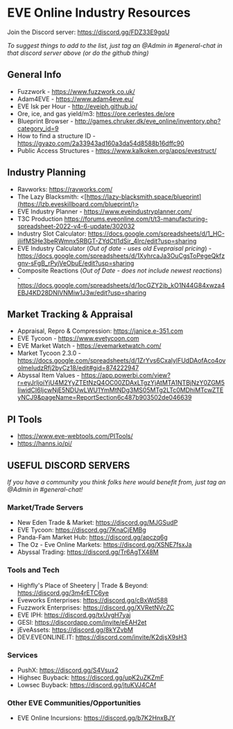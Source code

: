 # EVE Online Industry Resources
Join the Discord server: <https://discord.gg/FDZ33E9gqU>

*To suggest things to add to the list, just tag an @Admin in #general-chat in that discord server above (or do the github thing)*

## General Info
- Fuzzwork - <https://www.fuzzwork.co.uk/>
- Adam4EVE - <https://www.adam4eve.eu/>
- EVE Isk per Hour - <http://eveiph.github.io/>
- Ore, ice, and gas yield/m3: <https://ore.cerlestes.de/ore>
- Blueprint Browser - <http://games.chruker.dk/eve_online/inventory.php?category_id=9>
- How to find a structure ID - <https://gyazo.com/2a33943ad160a3da54d8588b16dffc90>
- Public Access Structures - <https://www.kalkoken.org/apps/evestruct/>

## Industry Planning
- Ravworks: <https://ravworks.com/>
- The Lazy Blacksmith: <[https://lazy-blacksmith.space/blueprint](https://lzb.eveskillboard.com/blueprint/)>
- EVE Industry Planner - <https://www.eveindustryplanner.com/>
- T3C Production <https://forums.eveonline.com/t/t3-manufacturing-spreadsheet-2022-v4-6-update/302032>
- Industry Slot Calculator: <https://docs.google.com/spreadsheets/d/1_HC-jliifMSHe3beRWmnx5RBGT-ZYdCtl1dSir_4Irc/edit?usp=sharing>
- EVE Industry Calculator (*Out of date - uses old Evepraisal pricing*) - <https://docs.google.com/spreadsheets/d/1XyhrcaJa3OuCgsToPegeQkfzgnv-sFgB_rPyjVeObuE/edit?usp=sharing>
- Composite Reactions (*Out of Date - does not include newest reactions*) - <https://docs.google.com/spreadsheets/d/1ocGZY2ib_kO1N44G84xwza4EBJ4KD28DNIVNMiw1J3w/edit?usp=sharing>

## Market Tracking & Appraisal
- Appraisal, Repro & Compression: <https://janice.e-351.com>
- EVE Tycoon - <https://www.evetycoon.com>
- EVE Market Watch - <https://evemarketwatch.com/>
- Market Tycoon 2.3.0 - <https://docs.google.com/spreadsheets/d/1ZrYvs6CxalylFUdDAofAco4ovolmeIudzRfj2byCz18/edit#gid=874222947>
- Abyssal Item Values - <https://app.powerbi.com/view?r=eyJrIjoiYjU4M2YyZTEtNzQ4OC00ZDAxLTgzYjAtMTA1NTBjNzY0ZGM5IiwidCI6IjcwNjE5NDUwLWU1YmMtNDg3MS05MTg2LTc0MDhiMTcwZTEyNCJ9&pageName=ReportSection6c487b903502de046639>

## PI Tools
- <https://www.eve-webtools.com/PITools/>
- <https://hanns.io/pi/>

## USEFUL DISCORD SERVERS
*If you have a community you think folks here would benefit from, just tag an @Admin in #general-chat!*

### Market/Trade Servers
- New Eden Trade & Market: <https://discord.gg/MJGSudP>
- EVE Tycoon: <https://discord.gg/7KnaCjEMBg>
- Panda-Fam Market Hub: <https://discord.gg/apczq6g>
- The Oz - Eve Online Markets: <https://discord.gg/XSNE7fsxJa>
- Abyssal Trading: <https://discord.gg/Tr6AgTX48M>

### Tools and Tech
- Highfly's Place of Sheetery | Trade & Beyond: <https://discord.gg/3m4rETC6ye>
- Eveworks Enterprises: <https://discord.gg/cBxWd588>
- Fuzzwork Enterprises: <https://discord.gg/XVRetNVcZC>
- EVE IPH: <https://discord.gg/txUvgH7yaj>
- GESI: <https://discordapp.com/invite/eEAH2et>
- jEveAssets: <https://discord.gg/8kYZvbM>
- DEV.EVEONLINE.IT: <https://discord.com/invite/K2djsX9sH3>

### Services
- PushX: <https://discord.gg/S4Vsux2>
- Highsec Buyback: <https://discord.gg/upK2uZKZmF>
- Lowsec Buyback: <https://discord.gg/jtuKVJ4CAf>

### Other EVE Communities/Opportunities
- EVE Online Incursions: <https://discord.gg/b7K2HnxBJY>


